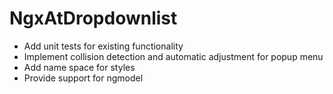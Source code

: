 # NgxAtDropdownlist
- Add unit tests for existing functionality
- Implement collision detection and automatic adjustment for popup menu
- Add name space for styles
- Provide support for ngmodel